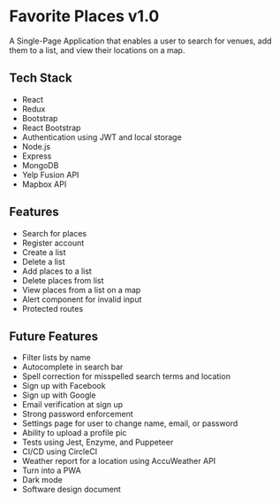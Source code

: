 # Favorite Places v1.0

A Single-Page Application that enables a user to search for venues, add them to a list, and view their locations on a map.

## Tech Stack

- React
- Redux
- Bootstrap
- React Bootstrap
- Authentication using JWT and local storage
- Node.js
- Express
- MongoDB
- Yelp Fusion API
- Mapbox API

## Features

- Search for places
- Register account
- Create a list
- Delete a list
- Add places to a list
- Delete places from list
- View places from a list on a map
- Alert component for invalid input
- Protected routes

## Future Features

- Filter lists by name
- Autocomplete in search bar
- Spell correction for misspelled search terms and location
- Sign up with Facebook
- Sign up with Google
- Email verification at sign up
- Strong password enforcement
- Settings page for user to change name, email, or password
- Ability to upload a profile pic
- Tests using Jest, Enzyme, and Puppeteer
- CI/CD using CircleCI
- Weather report for a location using AccuWeather API
- Turn into a PWA
- Dark mode
- Software design document
